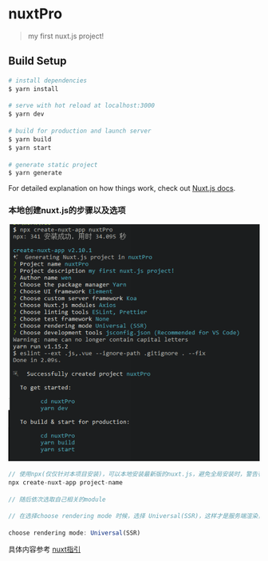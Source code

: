 # nuxtPro

> my first nuxt.js project!

## Build Setup

``` bash
# install dependencies
$ yarn install

# serve with hot reload at localhost:3000
$ yarn dev

# build for production and launch server
$ yarn build
$ yarn start

# generate static project
$ yarn generate
```

For detailed explanation on how things work, check out [Nuxt.js docs](https://nuxtjs.org).

### 本地创建nuxt.js的步骤以及选项

<img src="./assets/image/nuxt_demo.png" />

```js
// 使用npx(仅仅针对本项目安装)，可以本地安装最新版的nuxt.js，避免全局安装时，警告有最新版，需要更新的问题
npx create-nuxt-app project-name

// 随后依次选取自己相关的module

// 在选择choose rendering mode 时候，选择 Universal(SSR)，这样才是服务端渲染，不然依旧是SPA

choose rendering mode: Universal(SSR)

```

具体内容参考 [nuxt指引](https://zh.nuxtjs.org/guide/installation/)

